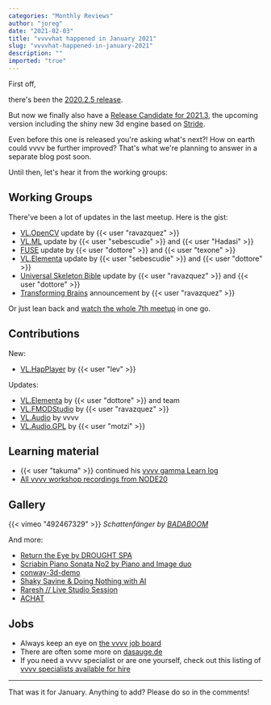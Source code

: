 ```yaml
---
categories: "Monthly Reviews"
author: "joreg"
date: "2021-02-03"
title: "vvvvhat happened in January 2021"
slug: "vvvvhat-happened-in-january-2021"
description: ""
imported: "true"
---
```



First off, 

there's been the [2020.2.5 release](/blog/vvvv-gamma-2020.2-release).

But now we finally also have a [Release Candidate for 2021.3](/blog/2021/vvvv-gamma-2021.3-release-candidate), the upcoming version including the shiny new 3d engine based on [Stride](http://stride3d.net/).

Even before this one is released you're asking what's next?! How on earth could vvvv be further improved? That's what we're planning to answer in a separate blog post soon.

Until then, let's hear it from the working groups:

## Working Groups

There've been a lot of updates in the last meetup. Here is the gist:

* [VL.OpenCV](https://youtu.be/6QogLkSX5GE?t=442) update by {{< user "ravazquez" >}}
* [VL.ML](https://youtu.be/6QogLkSX5GE?t=2494) update by {{< user "sebescudie" >}} and {{< user "Hadasi" >}}
* [FUSE](https://youtu.be/6QogLkSX5GE?t=3528) update by {{< user "dottore" >}} and {{< user "texone" >}}
* [VL.Elementa](https://youtu.be/6QogLkSX5GE?t=4622) update by {{< user "sebescudie" >}} and {{< user "dottore" >}}
* [Universal Skeleton Bible](https://youtu.be/6QogLkSX5GE?t=4109) update by {{< user "ravazquez" >}} and {{< user "dottore" >}}
* [Transforming Brains](https://discourse.vvvv.org/t/transforming-brains/19136) announcement by {{< user "ravazquez" >}}

Or just lean back and [watch the whole 7th meetup](https://youtu.be/6QogLkSX5GE) in one go.

## Contributions

New:
* [VL.HapPlayer](https://www.nuget.org/packages/VL.HapPlayer) by {{< user "lev" >}}

Updates:
* [VL.Elementa](https://www.nuget.org/packages/VL.Elementa) by {{< user "dottore" >}} and team
* [VL.FMODStudio](https://www.nuget.org/packages/VL.FMODStudio) by {{< user "ravazquez" >}}
* [VL.Audio](https://www.nuget.org/packages/VL.Audio) by vvvv
* [VL.Audio.GPL](https://www.nuget.org/packages/VL.Audio.GPL) by {{< user "motzi" >}}

## Learning material

* {{< user "takuma" >}} continued his [vvvv gamma Learn log](https://www.youtube.com/playlist?list=PLK3HDkvkLePThFo_sp9hPuue_61nxkQOM) 
* [All vvvv workshop recordings from NODE20](https://thenodeinstitute.org/courses/node20-vvvv-workshop-bundle/)

## Gallery

{{< vimeo "492467329" >}}
*Schattenfänger by [BADABOOM](https://vvvv.org/businesses/badaboomberlin)*

And more:
* [Return the Eye by DROUGHT SPA](/blog/return-the-eye-%28until-feb-28%29-by-drought-spa)
* [Scriabin Piano Sonata No2 by Piano and Image duo](https://vimeo.com/506646388)
* [conway-3d-demo](https://vimeo.com/503473115)
* [Shaky Savine & Doing Nothing with AI](https://vimeo.com/486073800)
* [Raresh // Live Studio Session](https://www.youtube.com/watch?v=gxyU53Qu2uM)
* [ACHAT](https://vimeo.com/498870540)

## Jobs

* Always keep an eye on [the vvvv job board](https://discourse.vvvv.org/c/jobs)
* There are often some more on [dasauge.de](https://dasauge.de/sta/Vvvv/)
* If you need a vvvv specialist or are one yourself, check out this listing of [vvvv specialists available for hire](https://vvvv.org/documentation/vvvv-specialists-available-for-hire)

---

That was it for January. Anything to add? Please do so in the comments!